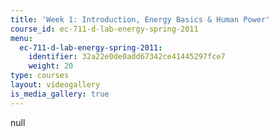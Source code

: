 ```yaml
---
title: 'Week 1: Introduction, Energy Basics & Human Power'
course_id: ec-711-d-lab-energy-spring-2011
menu:
  ec-711-d-lab-energy-spring-2011:
    identifier: 32a22e0de0add67342ce41445297fce7
    weight: 20
type: courses
layout: videogallery
is_media_gallery: true
---
```

null